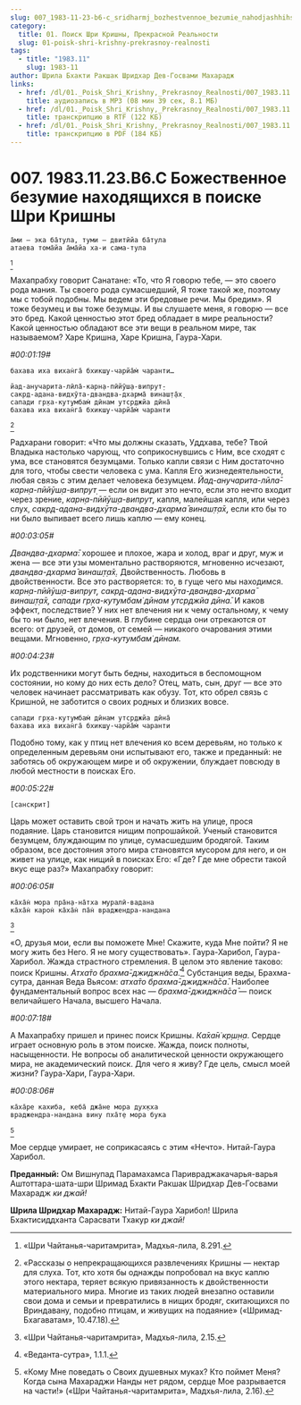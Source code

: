 ```yaml
---
slug: 007_1983-11-23-b6-c_sridharmj_bozhestvennoe_bezumie_nahodjashhihsja_v_poiske_shri_krishny
category:
  title: 01. Поиск Шри Кришны, Прекрасной Реальности
  slug: 01-poisk-shri-krishny-prekrasnoy-realnosti
tags:
  - title: "1983.11"
    slug: 1983-11
author: Шрила Бхакти Ракшак Шридхар Дев-Госвами Махарадж
links:
  - href: /dl/01._Poisk_Shri_Krishny,_Prekrasnoy_Realnosti/007_1983.11.23.B6.C_SridharMj_Bozhestvennoe_bezumie_nahodjashhihsja_v_poiske_Shri_Krishny.mp3
    title: аудиозапись в MP3 (08 мин 39 сек, 8.1 МБ)
  - href: /dl/01._Poisk_Shri_Krishny,_Prekrasnoy_Realnosti/007_1983.11.23.B6.C_SridharMj_Bozhestvennoe_bezumie_nahodjashhihsja_v_poiske_Shri_Krishny.rtf
    title: транскрипцию в RTF (122 КБ)
  - href: /dl/01._Poisk_Shri_Krishny,_Prekrasnoy_Realnosti/007_1983.11.23.B6.C_SridharMj_Bozhestvennoe_bezumie_nahodjashhihsja_v_poiske_Shri_Krishny.pdf
    title: транскрипцию в PDF (184 КБ)
---
```


# 007. 1983.11.23.В6.С Божественное безумие находящихся в поиске Шри Кришны

    а̄ми — эка ба̄тула, туми — двитӣйа ба̄тула
    атаева тома̄йа а̄ма̄йа ха-и сама-тула
[^ftnref1]

Махапрабху говорит Санатане: «То, что Я говорю тебе, — это своего рода мания. Ты своего рода сумасшедший, Я тоже такой же, поэтому мы с тобой подобны. Мы ведем эти бредовые речи. Мы бредим». Я тоже безумец и вы тоже безумцы. И вы слушаете меня, я говорю — все это бред. Какой ценностью этот бред обладает в мире реальности? Какой ценностью обладают все эти вещи в реальном мире, так называемом? Харе Кришна, Харе Кришна, Гаура-Хари.

*#00:01:19#*

    бахава иха вихан̇га̄ бхикш̣у-чарйа̄м̇ чаранти…

    йад-анучарита-лӣла̄-карн̣а-пӣйӯш̣а-випрут̣-
    сакр̣д-адана-видхӯта-двандва-дхарма̄ винаш̣т̣а̄х̣
    сапади гр̣ха-кут̣умбам̇ дӣнам утср̣джйа дӣна̄
    бахава иха вихан̇га̄ бхикш̣у-чарйа̄м̇ чаранти
[^ftnref2]

Радхарани говорит: «Что мы должны сказать, Уддхава, тебе? Твой Владыка настолько чарующ, что соприкоснувшись с Ним, все сходят с ума, все становятся безумцами. Только капли связи с Ним достаточно для того, чтобы свести человека с ума. Капля Его жизнедеятельности, любая связь с этим делает человека безумцем. *Йад-анучарита-лӣла̄-карн̣а-пӣйӯш̣а-випрут̣* — если он видит это нечто, если это нечто входит через зрение, *карн̣а-пӣйӯш̣а-випрут̣*, капля, малейшая капля, или через слух, *сакр̣д-адана-видхӯта-двандва-дхарма̄ винаш̣т̣а̄х̣*, если кто бы то ни было выпивает всего лишь каплю — ему конец.

*#00:03:05#*

*Двандва-дхарма̄*: хорошее и плохое, жара и холод, враг и друг, муж и жена — все эти узы моментально растворяются, мгновенно исчезают, *двандва-дхарма̄ винаш̣т̣а̄х̣.* Двойственность. Любовь в двойственности. Все это растворяется: то, в гуще чего мы находимся. *карн̣а-пӣйӯш̣а-випрут̣, сакр̣д-адана-видхӯта-двандва-дхарма̄ винаш̣т̣а̄х̣, сапади гр̣ха-кут̣умбам̇ дӣнам утср̣джйа дӣна̄.* И каков эффект, последствие? У них нет влечения ни к чему остальному, к чему бы то ни было, нет влечения. В глубине сердца они отрекаются от всего: от друзей, от домов, от семей — никакого очарования этими вещами. Мгновенно, *гр̣ха-кут̣умбам̇ дӣнам.*

*#00:04:23#*

Их родственники могут быть бедны, находиться в беспомощном состоянии, но кому до них есть дело? Отец, мать, сын, друг — все это человек начинает рассматривать как обузу. Тот, кто обрел связь с Кришной, не заботится о своих родных и близких вовсе.

    сапади гр̣ха-кут̣умбам̇ дӣнам утср̣джйа дӣна̄
    бахава иха вихан̇га̄ бхикш̣у-чарйа̄м̇ чаранти

Подобно тому, как у птиц нет влечения ко всем деревьям, но только к определенным деревьям они испытывают его, также и преданный: не заботясь об окружающем мире и об окружении, блуждает повсюду в любой местности в поисках Его.

*#00:05:22#*

    [санскрит]

Царь может оставить свой трон и начать жить на улице, прося подаяние. Царь становится нищим попрошайкой. Ученый становится безумцем, блуждающим по улице, сумасшедшим бродягой. Таким образом, все достояния этого мира становятся мусором для него, и он живет на улице, как нищий в поисках Его: «Где? Где мне обрести такой вкус еще раз?» Махапрабху говорит:

*#00:06:05#*

    ка̄ха̄н̇ мора пра̄н̣а-на̄тха муралӣ-вадана
    ка̄ха̄н̇ карон̇ ка̄ха̄н̇ па̄н̇ враджендра-нандана
[^ftnref3]

«О, друзья мои, если вы поможете Мне! Скажите, куда Мне пойти? Я не могу жить без Него. Я не могу существовать». Гаура-Харибол, Гаура-Харибол. Жажда страстного стремления. В целом это явление таково: поиск Кришны. *Атха̄то брахма̄-джиджн̃а̄са̄.*[^ftnref4] Субстанция веды, Брахма-сутра, данная Веда Вьясом: *атха̄то брахма̄-джиджн̃а̄са̄*. Наиболее фундаментальный вопрос всех нас — *брахма̄-джиджн̃а̄са̄* — поиск величайшего Начала, высшего Начала.

*#00:07:18#*

А Махапрабху пришел и принес поиск Кришны. *Ка̄ха̄н̇ кр̣ш̣н̣а*. Сердце играет основную роль в этом поиске. Жажда, поиск полноты, насыщенности. Не вопросы об аналитической ценности окружающего мира, не академический поиск. Для чего я живу? Где цель, смысл моей жизни? Гаура-Хари, Гаура-Хари.

*#00:08:06#*

    ка̄ха̄ре кахиба, кеба̄ джа̄не мора дух̣кха
    враджендра-нандана вину пха̄т̣е мора бука
[^ftnref5]

Мое сердце умирает, не соприкасаясь с этим «Нечто». Нитай-Гаура Харибол.

**Преданный:** Ом Вишнупад Парамахамса Паривраджакачарья-варья Аштоттара-шата-шри Шримад Бхакти Ракшак Шридхар Дев-Госвами Махарадж *ки джай!*

**Шрила Шридхар Махарадж:** Нитай-Гаура Харибол! Шрила Бхактисиддханта Сарасвати Тхакур *ки джай!*



[^ftnref1]: «Шри Чайтанья-чаритамрита», Мадхья-лила, 8.291.

[^ftnref2]: «Рассказы о непрекращающихся развлечениях Кришны — нектар для слуха. Тот, кто хотя бы однажды попробовал на вкус каплю этого нектара, теряет всякую привязанность к двойственности материального мира. Многие из таких людей внезапно оставили свои дома и семьи и превратились в нищих бродяг, скитающихся по Вриндавану, подобно птицам, и живущих на подаяние» («Шримад-Бхагаватам», 10.47.18).

[^ftnref3]: «Шри Чайтанья-чаритамрита», Мадхья-лила, 2.15.

[^ftnref4]: «Веданта-сутра», 1.1.1.

[^ftnref5]: «Кому Мне поведать о Своих душевных муках? Кто поймет Меня? Когда сына Махараджи Нанды нет рядом, сердце Мое разрывается на части!» («Шри Чайтанья-чаритамрита», Мадхья-лила, 2.16).

